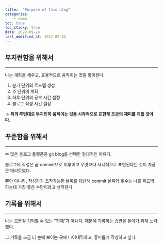 ```yaml
---
title:  "Purpose of this blog" 
categories:
    - comn
toc: true
toc_sticky: true
date: 2022-09-24
last_modified_at: 2022-09-24
--- 
```


## 부지런함을 위해서

---

나는 계획을 세우고, 효율적으로 움직이는 것을 좋아한다.

1. 분기 단위의 로드맵 생성 
2. 주 단위의 계획 
3. 하루 단위의 공부 시간 설정 
4. 블로그 작성 시간 설정

→ **위의 루틴대로 부지런히 움직이는 것을 시각적으로 표현해 조금의 재미를 더할 것이다.**

## 꾸준함을 위해서

---

수 많은 블로그 플랫폼중 git blog를 선택한 절대적인 이유다.

블로그의 작성은 곧 commit으로 이루어고 무엇보다 시각적으로 표현된다는 것이 가장 큰 메리트였다.

뿐만 아니라, 작성자가 조작가능한 날짜를 대신해 commit 날짜와 횟수는 나를 피드백하는데 가장 좋은 수단이라고 생각한다.

## 기록을 위해서

---

나는 모든걸 기억할 수 있는 “천재”가 아니다. 때문에 기록하는 습관을 들이기 위해 노력했다.

그 기록을 조금 더 눈에 보이는 곳에 다이내믹하고, 흥미롭게 작성하고 싶다.